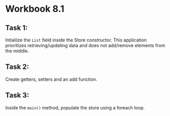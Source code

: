 # Workbook 8.1

## Task 1:
Intiailize the <code>List</code> field inside the </code>Store</code> constructor. This application prioritizes retrieving/updating data and does not add/remove elements from the middle.

## Task 2:
Create getters, setters and an add function.

## Task 3:
Inside the <code>main()</code> method, populate the store using a foreach loop.
